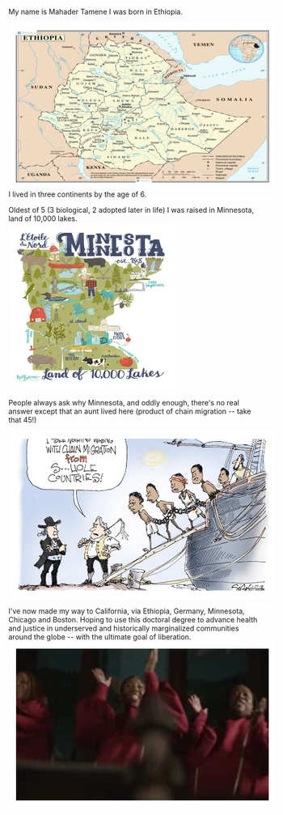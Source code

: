 My name is Mahader Tamene
I was born in Ethiopia. 

<img src = "Ethiopianmap.png"
alt = "Map of Ethiopia"
width = "500" height = "300" 
style = "float: left; border: 15px solid white">


I lived in three continents by the age of 6. <br>

Oldest of 5 (3 biological, 2 adopted later in life)
I was raised in Minnesota, land of 10,000 lakes. <br>
<img src = "Minnesota.jpg"
alt = ""
width = "300" height = "300" 
style = "float: center; border: 15px solid white">


People always ask why Minnesota, and oddly enough, 
there's no real answer except that an aunt lived here (product of chain migration -- take that 45!)<br>

<img src = "chain migration.jpg"
alt = ""
width = "500" height = "300" 
style = "float: center; border: 15px solid white">

I've now made my way to California, via Ethiopia, Germany, Minnesota, Chicago and Boston.  Hoping to use this doctoral degree to advance health and justice in underserved and historically marginalized communities around the globe -- with the ultimate goal of liberation.  
<img src = "liberated.webp"
alt = ""
width = "500" height = "300" 
style = "float: center; border: 15px solid white">